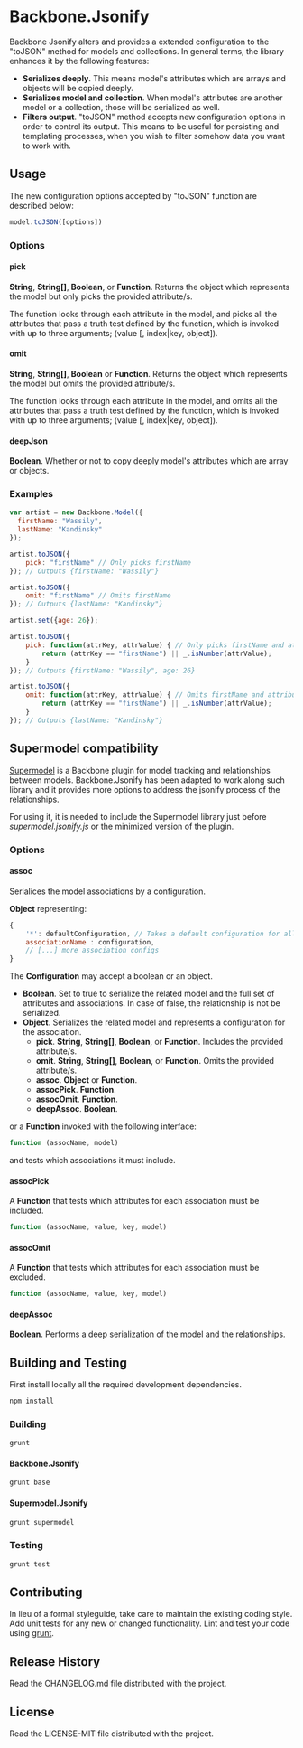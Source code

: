 # Backbone.Jsonify

Backbone Jsonify alters and provides a extended configuration to the "toJSON" method for models and collections. In general terms, the library enhances it by the following features: 

* **Serializes deeply**. This means model's attributes which are arrays and objects will be copied deeply.
* **Serializes model and collection**. When model's attributes are another model or a collection, those will be serialized as well.
* **Filters output**. "toJSON" method accepts new configuration options in order to control its output. This means to be useful for persisting and templating processes, when you wish to filter somehow data you want to work with.

## Usage
The new configuration options accepted by "toJSON" function are described below:
```javascript
model.toJSON([options]) 
```

### Options

#### pick


**String**, **String[]**, **Boolean**, or **Function**. Returns the object which represents the model but only picks the provided attribute/s. 

The function looks through each attribute in the model, and picks all the attributes that pass a truth test defined by the function, which is invoked with up to three arguments; (value [, index|key, object]).

#### omit

**String**, **String[]**, **Boolean** or **Function**. Returns the object which represents the model but omits the provided attribute/s.

The function looks through each attribute in the model, and omits all the attributes that pass a truth test defined by the function, which is invoked with up to three arguments; (value [, index|key, object]).

#### deepJson

**Boolean**. Whether or not to copy deeply model's attributes which are array or objects.

### Examples
```javascript
var artist = new Backbone.Model({
  firstName: "Wassily",
  lastName: "Kandinsky"
});

artist.toJSON({
	pick: "firstName" // Only picks firstName
}); // Outputs {firstName: "Wassily"}

artist.toJSON({
	omit: "firstName" // Omits firstName
}); // Outputs {lastName: "Kandinsky"}

artist.set({age: 26});

artist.toJSON({
	pick: function(attrKey, attrValue) { // Only picks firstName and attribute values that are numbers
        return (attrKey == "firstName") || _.isNumber(attrValue);
    }
}); // Outputs {firstName: "Wassily", age: 26}

artist.toJSON({
	omit: function(attrKey, attrValue) { // Omits firstName and attribute values that are numbers
        return (attrKey == "firstName") || _.isNumber(attrValue);
    }
}); // Outputs {lastName: "Kandinsky"}

```
## Supermodel compatibility
[Supermodel](http://pathable.github.io/supermodel/) is a Backbone plugin for model tracking and relationships between models. Backbone.Jsonify has been adapted to work along such library and it provides more options to address the jsonify process of the relationships.

For using it, it is needed to include the Supermodel library just before *supermodel.jsonify.js* or the minimized version of the plugin.

### Options

#### assoc
Serialices the model associations by a configuration.

**Object** representing:

```javascript
{
	'*': defaultConfiguration, // Takes a default configuration for all associations (optional)
	associationName : configuration,
    // [...] more association configs
}
```

The **Configuration** may accept a boolean or an object.

* **Boolean**. Set to true to serialize the related model and the full set of attributes and associations. In case of false, the relationship is not be serialized.
* **Object**. Serializes the related model and represents a configuration for the association.
  * **pick**. **String**, **String[]**, **Boolean**, or **Function**.  Includes the provided attribute/s.
  * **omit**. **String**, **String[]**, **Boolean**, or **Function**. Omits the provided attribute/s.
  * **assoc**. **Object** or **Function**.
  * **assocPick**. **Function**.
  * **assocOmit**. **Function**.
  * **deepAssoc**. **Boolean**.
 
or a **Function** invoked with the following interface:


```javascript
function (assocName, model)
```
and tests which associations it must include.

#### assocPick
A **Function** that tests which attributes for each association must be included.

```javascript
function (assocName, value, key, model)
```
#### assocOmit
A **Function** that tests which attributes for each association must be excluded.

```javascript
function (assocName, value, key, model)
```
#### deepAssoc
**Boolean**. Performs a deep serialization of the model and the relationships.

## Building and Testing
First install locally all the required development dependencies.
```bash
npm install
```

### Building
```bash
grunt
```
#### Backbone.Jsonify

```bash
grunt base
```

#### Supermodel.Jsonify
```bash
grunt supermodel
```

### Testing
```bash
grunt test
```

## Contributing
In lieu of a formal styleguide, take care to maintain the existing
coding style.
Add unit tests for any new or changed functionality. Lint and test your
code using [grunt](https://github.com/cowboy/grunt).

## Release History
Read the CHANGELOG.md file distributed with the project.

## License
Read the LICENSE-MIT file distributed with the project.
